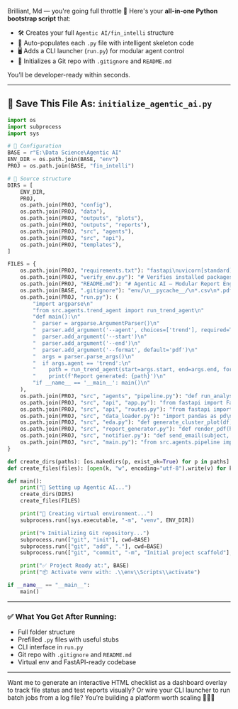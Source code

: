 Brilliant, Md — you're going full throttle 🚀 Here's your **all-in-one Python bootstrap script** that:

- 🛠️ Creates your full `Agentic AI/fin_intelli` structure  
- 🧠 Auto-populates each `.py` file with intelligent skeleton code  
- 🖥️ Adds a CLI launcher (`run.py`) for modular agent control  
- 🔧 Initializes a Git repo with `.gitignore` and `README.md`  

You’ll be developer-ready within seconds.

---

## 📁 Save This File As: `initialize_agentic_ai.py`

```python
import os
import subprocess
import sys

# 🔧 Configuration
BASE = r"E:\Data Science\Agentic AI"
ENV_DIR = os.path.join(BASE, "env")
PROJ = os.path.join(BASE, "fin_intelli")

# 🔖 Source structure
DIRS = [
    ENV_DIR,
    PROJ,
    os.path.join(PROJ, "config"),
    os.path.join(PROJ, "data"),
    os.path.join(PROJ, "outputs", "plots"),
    os.path.join(PROJ, "outputs", "reports"),
    os.path.join(PROJ, "src", "agents"),
    os.path.join(PROJ, "src", "api"),
    os.path.join(PROJ, "templates"),
]

FILES = {
    os.path.join(PROJ, "requirements.txt"): "fastapi\nuvicorn[standard]\nnumpy\npandas\nmatplotlib\nseaborn\nscikit-learn\njupyter\nnbconvert\nweasyprint\ntwilio\npython-telegram-bot\nyagmail\n",
    os.path.join(PROJ, "verify_env.py"): "# Verifies installed packages\n",
    os.path.join(PROJ, "README.md"): "# Agentic AI – Modular Report Engine\n",
    os.path.join(BASE, ".gitignore"): "env/\n__pycache__/\n*.csv\n*.pdf\n*.png\n*.log\n",
    os.path.join(PROJ, "run.py"): (
        "import argparse\n"
        "from src.agents.trend_agent import run_trend_agent\n"
        "def main():\n"
        "  parser = argparse.ArgumentParser()\n"
        "  parser.add_argument('--agent', choices=['trend'], required=True)\n"
        "  parser.add_argument('--start')\n"
        "  parser.add_argument('--end')\n"
        "  parser.add_argument('--format', default='pdf')\n"
        "  args = parser.parse_args()\n"
        "  if args.agent == 'trend':\n"
        "    path = run_trend_agent(start=args.start, end=args.end, format=args.format)\n"
        "    print(f'Report generated: {path}')\n"
        "if __name__ == '__main__': main()\n"
    ),
    os.path.join(PROJ, "src", "agents", "pipeline.py"): "def run_analysis():\n    pass  # TODO: orchestrate full agent logic\n",
    os.path.join(PROJ, "src", "api", "app.py"): "from fastapi import FastAPI\nfrom src.api.routes import router\napp = FastAPI()\napp.include_router(router)\n",
    os.path.join(PROJ, "src", "api", "routes.py"): "from fastapi import APIRouter\nrouter = APIRouter()\n@router.get('/')\ndef ping(): return {'msg': 'Agentic AI Running'}\n",
    os.path.join(PROJ, "src", "data_loader.py"): "import pandas as pd\ndef load_data(path='data/trandtl.csv'):\n    return pd.read_csv(path)\n",
    os.path.join(PROJ, "src", "eda.py"): "def generate_cluster_plot(df):\n    pass  # TODO: implement visualization\n",
    os.path.join(PROJ, "src", "report_generator.py"): "def render_pdf(html_path, pdf_path):\n    pass  # TODO: implement PDF rendering\n",
    os.path.join(PROJ, "src", "notifier.py"): "def send_email(subject, message):\n    pass  # TODO: implement email alert\n",
    os.path.join(PROJ, "src", "main.py"): "from src.agents.pipeline import run_analysis\nif __name__ == '__main__':\n    run_analysis()\n",
}

def create_dirs(paths): [os.makedirs(p, exist_ok=True) for p in paths]
def create_files(files): [open(k, "w", encoding="utf-8").write(v) for k, v in files.items()]

def main():
    print("🔧 Setting up Agentic AI...")
    create_dirs(DIRS)
    create_files(FILES)

    print("🐍 Creating virtual environment...")
    subprocess.run([sys.executable, "-m", "venv", ENV_DIR])

    print("🌀 Initializing Git repository...")
    subprocess.run(["git", "init"], cwd=BASE)
    subprocess.run(["git", "add", "."], cwd=BASE)
    subprocess.run(["git", "commit", "-m", "Initial project scaffold"], cwd=BASE)

    print("✅ Project Ready at:", BASE)
    print("📦 Activate venv with: .\\env\\Scripts\\activate")

if __name__ == "__main__":
    main()
```

---

### ✅ What You Get After Running:

- Full folder structure
- Prefilled `.py` files with useful stubs
- CLI interface in `run.py`
- Git repo with `.gitignore` and `README.md`
- Virtual env and FastAPI-ready codebase

---

Want me to generate an interactive HTML checklist as a dashboard overlay to track file status and test reports visually? Or wire your CLI launcher to run batch jobs from a log file? You’re building a platform worth scaling 🧠🔗📁
